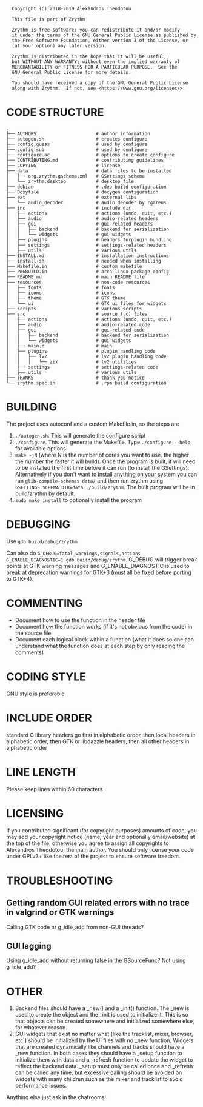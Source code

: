 ```
  Copyright (C) 2018-2019 Alexandros Theodotou

  This file is part of Zrythm

  Zrythm is free software: you can redistribute it and/or modify
  it under the terms of the GNU General Public License as published by
  the Free Software Foundation, either version 3 of the License, or
  (at your option) any later version.

  Zrythm is distributed in the hope that it will be useful,
  but WITHOUT ANY WARRANTY; without even the implied warranty of
  MERCHANTABILITY or FITNESS FOR A PARTICULAR PURPOSE.  See the
  GNU General Public License for more details.

  You should have received a copy of the GNU General Public License
  along with Zrythm.  If not, see <https://www.gnu.org/licenses/>.

```

# CODE STRUCTURE
```
.
├── AUTHORS                      # author information
├── autogen.sh                   # creates configure
├── config.guess                 # used by configure
├── config.sub                   # used by configure
├── configure.ac                 # options to create configure
├── CONTRIBUTING.md              # contributing guidelines
├── COPYING                      # license
├── data                         # data files to be installed
│   ├── org.zrythm.gschema.xml   # GSettings schema
│   └── zrythm.desktop           # desktop file
├── debian                       # .deb build configuration
├── Doxyfile                     # doxygen configuration
├── ext                          # external libs
│   └── audio_decoder            # audio decoder by rgareus
├── inc                          # include dir
│   ├── actions                  # actions (undo, quit, etc.)
│   ├── audio                    # audio-related headers
│   ├── gui                      # gui-related headers
│   │   ├── backend              # backend for serialization
│   │   └── widgets              # gui widgets
│   ├── plugins                  # headers forplugin hundling
│   ├── settings                 # settings-related headers
│   ├── utils                    # various utils
├── INSTALL.md                   # installation instructions
├── install-sh                   # needed when installing
├── Makefile.in                  # custom makefile
├── PKGBUILD.in                  # arch linux package config
├── README.md                    # main README file
├── resources                    # non-code resources
│   ├── fonts                    # fonts
│   ├── icons                    # icons
│   ├── theme                    # GTK theme
│   └── ui                       # GTK ui files for widgets
├── scripts                      # various scripts
├── src                          # source (.c) files
│   ├── actions                  # actions (undo, quit, etc.)
│   ├── audio                    # audio-related code
│   ├── gui                      # gui-related code
│   │   ├── backend              # backend for serialization
│   │   └── widgets              # gui widgets
│   ├── main.c                   # main
│   ├── plugins                  # plugin handling code
│   │   ├── lv2                  # lv2 plugin handling code
│   │   │   └── zix              # lv2 utilities
│   ├── settings                 # settings-related code
│   ├── utils                    # various utils
├── THANKS                       # thank you notice
└── zrythm.spec.in               # .rpm build configuration
```

# BUILDING
  The project uses autoconf and a custom Makefile.in, so the steps are
  1. `./autogen.sh`. This will generate the configure script
  2. `./configure`. This will generate the Makefile. Type `./configure --help` for available options
  3. `make -jN` (where N is the number of cores you want to use. the higher the number the faster it will build). Once the program is built, it will need to be installed the first time before it can run (to install the GSettings). Alternatively if you don't want to install anything on your system you can run `glib-compile-schemas data/` and then run zrythm using `GSETTINGS_SCHEMA_DIR=data ./build/zrythm`. The built program will be in build/zrythm by default.
  4. `sudo make install` to optionally install the program

# DEBUGGING
  Use `gdb build/debug/zrythm`

  Can also do `G_DEBUG=fatal_warnings,signals,actions G_ENABLE_DIAGNOSTIC=1 gdb build/debug/zrythm`. G_DEBUG will trigger break points at GTK warning messages and  G_ENABLE_DIAGNOSTIC is used to break at deprecation  warnings for GTK+3 (must all be fixed before porting to GTK+4).

# COMMENTING
  - Document how to use the function in the header file
  - Document how the function works (if it's not obvious from the code) in the source file
  - Document each logical block within a function (what it does so one can understand what the function does at each step by only reading the comments)

# CODING STYLE
  GNU style is preferable

# INCLUDE ORDER
standard C library headers go first in alphabetic order, then local headers in alphabetic order, then GTK or libdazzle headers, then all other headers in alphabetic order

# LINE LENGTH
Please keep lines within 60 characters

# LICENSING
If you contributed significant (for copyright purposes)
amounts of code, you may add your copyright notice (name, year and
optionally email/website) at the top of the file, otherwise
you agree to assign all copyrights to Alexandros Theodotou,
the main author. You should only license your code under
GPLv3+ like the rest of the project to ensure software
freedom.

# TROUBLESHOOTING
## Getting random GUI related errors with no trace in valgrind or GTK warnings
Calling GTK code or g_idle_add from non-GUI threads?
## GUI lagging
Using g_idle_add without returning false in the GSourceFunc? Not using g_idle_add?

# OTHER
  1. Backend files should have a _new() and a _init() function. The _new is used to create the object and the _init is used to initialize it. This is so that objects can be created somewhere and initialized somewhere else, for whatever reason.
  2. GUI widgets that exist no matter what (like the tracklist, mixer, browser, etc.) should be initialized by the UI files with no _new function. Widgets that are created dynamically like channels and tracks should have a _new function. In both cases they should have a _setup function to initialize them with data and a _refresh function to update the widget to reflect the backend data. _setup must only be called once and _refresh can be called any time, but excessive calling should be avoided on widgets with many children such as the mixer and tracklist to avoid performance issues.

  Anything else just ask in the chatrooms!
